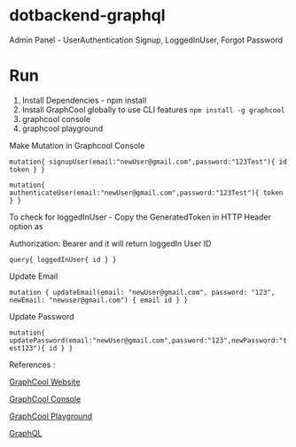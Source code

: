 # dotbackend-graphql
Admin Panel - UserAuthentication Signup, LoggedInUser, Forgot Password

# Run
1. Install Dependencies - npm install 
2. Install GraphCool globally to use CLI features `npm install -g graphcool`
3. graphcool console 
4. graphcool playground

Make Mutation in Graphcool Console

`mutation{
  signupUser(email:"newUser@gmail.com",password:"123Test"){
    id
    token
  }
}`

`mutation{
  authenticateUser(email:"newUser@gmail.com",password:"123Test"){
    token
  }
}`

To check for loggedInUser - Copy the GeneratedToken in HTTP Header option as 

Authorization: Bearer <Token> and it will return loggedIn User ID

`query{
  loggedInUser{
    id
  }
}`

Update Email

`mutation {
  updateEmail(email: "newUser@gmail.com", password: "123", newEmail: "newuser@gmail.com") {
    email
    id
  }
}`

Update Password 

`mutation{
  updatePassword(email:"newUser@gmail.com",password:"123",newPassword:"test123"){
    id
  }
}`

References :

[GraphCool Website](https://www.graph.cool/)

[GraphCool Console](https://console.graph.cool/)

[GraphCool Playground](https://console.graph.cool/auth/playground)

[GraphQL](https://graphql.org/)
